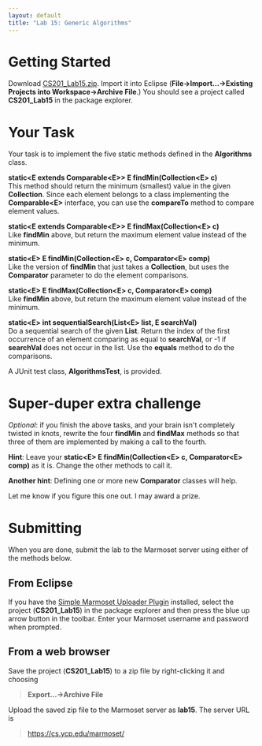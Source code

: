 ```yaml
---
layout: default
title: "Lab 15: Generic Algorithms"
---
```


Getting Started
===============

Download [CS201\_Lab15.zip](CS201_Lab15.zip). Import it into Eclipse (**File&rarr;Import...&rarr;Existing Projects into Workspace&rarr;Archive File**.) You should see a project called **CS201\_Lab15** in the package explorer.

Your Task
=========

Your task is to implement the five static methods defined in the **Algorithms** class.

**static&lt;E extends Comparable&lt;E&gt;&gt; E findMin(Collection&lt;E&gt; c)**  
This method should return the minimum (smallest) value in the given **Collection**. Since each element belongs to a class implementing the **Comparable&lt;E&gt;** interface, you can use the **compareTo** method to compare element values.

**static&lt;E extends Comparable&lt;E&gt;&gt; E findMax(Collection&lt;E&gt; c)**  
Like **findMin** above, but return the maximum element value instead of the minimum.

**static&lt;E&gt; E findMin(Collection&lt;E&gt; c, Comparator&lt;E&gt; comp)**  
Like the version of **findMin** that just takes a **Collection**, but uses the **Comparator** parameter to do the element comparisons.

**static&lt;E&gt; E findMax(Collection&lt;E&gt; c, Comparator&lt;E&gt; comp)**  
Like **findMin** above, but return the maximum element value instead of the minimum.

**static&lt;E&gt; int sequentialSearch(List&lt;E&gt; list, E searchVal)**  
Do a sequential search of the given **List**. Return the index of the first occurrence of an element comparing as equal to **searchVal**, or -1 if **searchVal** does not occur in the list. Use the **equals** method to do the comparisons.

A JUnit test class, **AlgorithmsTest**, is provided.

Super-duper extra challenge
===========================

*Optional*: if you finish the above tasks, and your brain isn't completely twisted in knots, rewrite the four **findMin** and **findMax** methods so that three of them are implemented by making a call to the fourth.

**Hint**: Leave your **static&lt;E&gt; E findMin(Collection&lt;E&gt; c, Comparator&lt;E&gt; comp)** as it is. Change the other methods to call it.

**Another hint**: Defining one or more new **Comparator** classes will help.

Let me know if you figure this one out. I may award a prize.

Submitting
==========

When you are done, submit the lab to the Marmoset server using either of the methods below.

From Eclipse
------------

If you have the [Simple Marmoset Uploader Plugin](../resources/index.html) installed, select the project (**CS201\_Lab15**) in the package explorer and then press the blue up arrow button in the toolbar. Enter your Marmoset username and password when prompted.

From a web browser
------------------

Save the project (**CS201\_Lab15**) to a zip file by right-clicking it and choosing

> **Export...&rarr;Archive File**

Upload the saved zip file to the Marmoset server as **lab15**. The server URL is

> <https://cs.ycp.edu/marmoset/>
